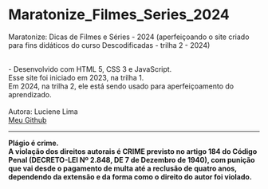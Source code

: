 # Maratonize_Filmes_Series_2024
Maratonize: Dicas de Filmes e Séries - 2024 (aperfeiçoando o site criado para fins didáticos do curso Descodificadas - trilha 2 - 2024)

<br>
- Desenvolvido com HTML 5, CSS 3 e JavaScript.
<br>
Esse site foi iniciado em 2023, na trilha 1. 
<br>
Em 2024, na trilha 2, ele está sendo usado para aperfeiçoamento do aprendizado.
<br>
<br>
Autora: Luciene Lima
<br>
<a href="https://github.com/lucienelima8" target="_blank">Meu Github</a>


<hr>
<b>Plágio é crime.<br>
A violação dos direitos autorais é CRIME previsto no <b>artigo 184 do Código Penal (DECRETO-LEI Nº 2.848, DE 7 de Dezembro de 1940)<b>, com punição que vai desde o pagamento de multa até a reclusão de quatro anos, dependendo da extensão e da forma como o direito do autor foi violado.
